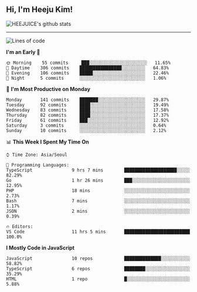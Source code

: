 ## Hi, I'm Heeju Kim!

![HEEJUICE's github stats](https://github-readme-stats.vercel.app/api?username=HEEJUICE&show_icons=true)

---
<!--START_SECTION:waka-->
![Lines of code](https://img.shields.io/badge/From%20Hello%20World%20I%27ve%20Written-13.9%20million%20lines%20of%20code-blue)

**I'm an Early 🐤** 

```text
🌞 Morning    55 commits     ███░░░░░░░░░░░░░░░░░░░░░░   11.65% 
🌆 Daytime    306 commits    ████████████████░░░░░░░░░   64.83% 
🌃 Evening    106 commits    █████░░░░░░░░░░░░░░░░░░░░   22.46% 
🌙 Night      5 commits      ░░░░░░░░░░░░░░░░░░░░░░░░░   1.06%

```
📅 **I'm Most Productive on Monday** 

```text
Monday       141 commits    ███████░░░░░░░░░░░░░░░░░░   29.87% 
Tuesday      92 commits     ████░░░░░░░░░░░░░░░░░░░░░   19.49% 
Wednesday    83 commits     ████░░░░░░░░░░░░░░░░░░░░░   17.58% 
Thursday     82 commits     ████░░░░░░░░░░░░░░░░░░░░░   17.37% 
Friday       61 commits     ███░░░░░░░░░░░░░░░░░░░░░░   12.92% 
Saturday     3 commits      ░░░░░░░░░░░░░░░░░░░░░░░░░   0.64% 
Sunday       10 commits     ░░░░░░░░░░░░░░░░░░░░░░░░░   2.12%

```


📊 **This Week I Spent My Time On** 

```text
⌚︎ Time Zone: Asia/Seoul

💬 Programming Languages: 
TypeScript               9 hrs 7 mins        ████████████████████░░░░░   82.29% 
Go                       1 hr 26 mins        ███░░░░░░░░░░░░░░░░░░░░░░   12.95% 
PHP                      18 mins             ░░░░░░░░░░░░░░░░░░░░░░░░░   2.73% 
Bash                     7 mins              ░░░░░░░░░░░░░░░░░░░░░░░░░   1.17% 
JSON                     2 mins              ░░░░░░░░░░░░░░░░░░░░░░░░░   0.39%

🔥 Editors: 
VS Code                  11 hrs 5 mins       █████████████████████████   100.0%

```

**I Mostly Code in JavaScript** 

```text
JavaScript               10 repos            ██████████████░░░░░░░░░░░   58.82% 
TypeScript               6 repos             ████████░░░░░░░░░░░░░░░░░   35.29% 
HTML                     1 repo              █░░░░░░░░░░░░░░░░░░░░░░░░   5.88%

```



<!--END_SECTION:waka-->
